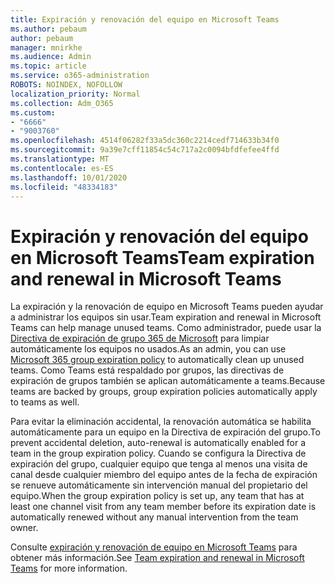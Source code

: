 ```yaml
---
title: Expiración y renovación del equipo en Microsoft Teams
ms.author: pebaum
author: pebaum
manager: mnirkhe
ms.audience: Admin
ms.topic: article
ms.service: o365-administration
ROBOTS: NOINDEX, NOFOLLOW
localization_priority: Normal
ms.collection: Adm_O365
ms.custom:
- "6666"
- "9003760"
ms.openlocfilehash: 4514f06282f33a5dc360c2214cedf714633b34f0
ms.sourcegitcommit: 9a39e7cff11854c54c717a2c0094bfdfefee4ffd
ms.translationtype: MT
ms.contentlocale: es-ES
ms.lasthandoff: 10/01/2020
ms.locfileid: "48334183"
---
```

# <a name="team-expiration-and-renewal-in-microsoft-teams"></a><span data-ttu-id="05ac0-102">Expiración y renovación del equipo en Microsoft Teams</span><span class="sxs-lookup"><span data-stu-id="05ac0-102">Team expiration and renewal in Microsoft Teams</span></span>

<span data-ttu-id="05ac0-103">La expiración y la renovación de equipo en Microsoft Teams pueden ayudar a administrar los equipos sin usar.</span><span class="sxs-lookup"><span data-stu-id="05ac0-103">Team expiration and renewal in Microsoft Teams can help manage unused teams.</span></span> <span data-ttu-id="05ac0-104">Como administrador, puede usar la  [Directiva de expiración de grupo 365 de Microsoft](https://docs.microsoft.com/microsoft-365/admin/create-groups/office-365-groups-expiration-policy)  para limpiar automáticamente los equipos no usados.</span><span class="sxs-lookup"><span data-stu-id="05ac0-104">As an admin, you can use  [Microsoft 365 group expiration policy](https://docs.microsoft.com/microsoft-365/admin/create-groups/office-365-groups-expiration-policy)  to automatically clean up unused teams.</span></span> <span data-ttu-id="05ac0-105">Como Teams está respaldado por grupos, las directivas de expiración de grupos también se aplican automáticamente a teams.</span><span class="sxs-lookup"><span data-stu-id="05ac0-105">Because teams are backed by groups, group expiration policies automatically apply to teams as well.</span></span>

<span data-ttu-id="05ac0-106">Para evitar la eliminación accidental, la renovación automática se habilita automáticamente para un equipo en la Directiva de expiración del grupo.</span><span class="sxs-lookup"><span data-stu-id="05ac0-106">To prevent accidental deletion, auto-renewal is automatically enabled for a team in the group expiration policy.</span></span> <span data-ttu-id="05ac0-107">Cuando se configura la Directiva de expiración del grupo, cualquier equipo que tenga al menos una visita de canal desde cualquier miembro del equipo antes de la fecha de expiración se renueve automáticamente sin intervención manual del propietario del equipo.</span><span class="sxs-lookup"><span data-stu-id="05ac0-107">When the group expiration policy is set up, any team that has at least one channel visit from any team member before its expiration date is automatically renewed without any manual intervention from the team owner.</span></span>  

<span data-ttu-id="05ac0-108">Consulte  [expiración y renovación de equipo en Microsoft Teams](https://docs.microsoft.com/microsoftteams/team-expiration-renewal)  para obtener más información.</span><span class="sxs-lookup"><span data-stu-id="05ac0-108">See  [Team expiration and renewal in Microsoft Teams](https://docs.microsoft.com/microsoftteams/team-expiration-renewal)  for more information.</span></span>
